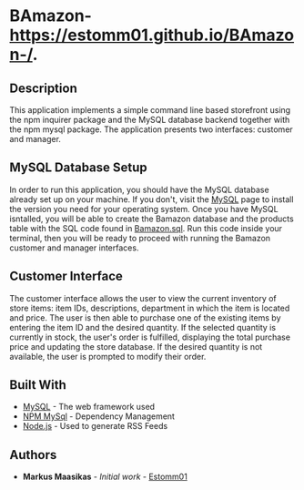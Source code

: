 # BAmazon- https://estomm01.github.io/BAmazon-/.
## Description

This application implements a simple command line based storefront using the npm inquirer package and the MySQL database backend together with the npm mysql package. The application presents two interfaces: customer and manager.

## MySQL Database Setup

In order to run this application, you should have the MySQL database already set up on your machine. If you don't, visit the [MySQL](https://dev.mysql.com/doc/refman/5.6/en/installing.html) page to install the version you need for your operating system. Once you have MySQL isntalled, you will be able to create the Bamazon database and the products table with the SQL code found in [Bamazon.sql](https://github.com/estomm01/BAmazon-/blob/master/bamazon.sql). Run this code inside your terminal, then you will be ready to proceed with running the Bamazon customer and manager interfaces.

## Customer Interface
The customer interface allows the user to view the current inventory of store items: item IDs, descriptions, department in which the item is located and price. The user is then able to purchase one of the existing items by entering the item ID and the desired quantity. If the selected quantity is currently in stock, the user's order is fulfilled, displaying the total purchase price and updating the store database. If the desired quantity is not available, the user is prompted to modify their order.

## Built With
* [MySQL](https://www.mysql.com/) - The web framework used
* [NPM MySql](https://www.npmjs.com/package/mysql/) - Dependency Management
* [Node.js](https://nodejs.org/en/) - Used to generate RSS Feeds

## Authors

* **Markus Maasikas** - *Initial work* - [Estomm01](https://github.com/estomm01/BAmazon-)
